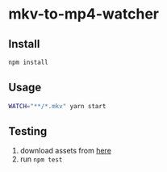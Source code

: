 # mkv-to-mp4-watcher

## Install

```sh
npm install
```

## Usage

```sh
WATCH="**/*.mkv" yarn start
```

## Testing

1. download assets from [here](https://www.appsloveworld.com/sample-mkv-video-sample-mkv-files/)
2. run `npm test`
